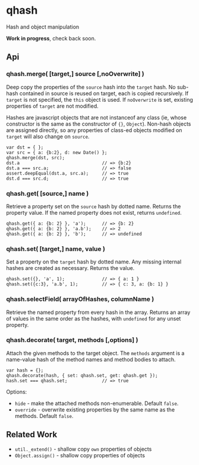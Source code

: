 qhash
================================================================


Hash and object manipulation

**Work in progress**, check back soon.


Api
----------------------------------------------------------------


### qhash.merge( [target,] source [,noOverwrite] )

Deep copy the properties of the `source` hash into the `target` hash.  No sub-hash
contained in source is reused on target, each is copied recursively.  If `target`
is not specified, the `this` object is used.  If `noOverwrite` is set, existing
properties of `target` are not modified.

Hashes are javascript objects that are not instanceof any class (ie, whose
constructor is the same as the constructor of `{}`, `Object`).  Non-hash objects
are assigned directly, so any properties of class-ed objects modified on `target`
will also change on `source`.

    var dst = { };
    var src = { a: {b:2}, d: new Date() };
    qhash.merge(dst, src);
    dst.a                               // => {b:2}
    dst.a === src.a;                    // => false
    assert.deepEqual(dst.a, src.a);     // => true
    dst.d === src.d;                    // => true

### qhash.get( [source,] name )

Retrieve a property set on the `source` hash by dotted name.  Returns the property
value.  If the named property does not exist, returns `undefined`.

    qhash.get({ a: {b: 2} }, 'a');      // => {b: 2}
    qhash.get({ a: {b: 2} }, 'a.b');    // => 2
    qhash.get({ a: {b: 2} }, 'b');      // => undefined

### qhash.set( [target,] name, value )

Set a property on the `target` hash by dotted name.  Any missing internal hashes
are created as necessary.  Returns the value.

    qhash.set({}, 'a', 1);              // => { a: 1 }
    qhash.set({c:3}, 'a.b', 1);         // => { c: 3, a: {b: 1} }

### qhash.selectField( arrayOfHashes, columnName )

Retrieve the named property from every hash in the array.  Returns an array of
values in the same order as the hashes, with `undefined` for any unset property.


### qhash.decorate( target, methods [,options] )

Attach the given methods to the target object.  The `methods` argument is a
name-value hash of the method names and method bodies to attach.

    var hash = {};
    qhash.decorate(hash, { set: qhash.set, get: qhash.get });
    hash.set === qhash.set;             // => true

Options:

- `hide` - make the attached methods non-enumerable.  Default `false`.
- `override` - overwrite existing properties by the same name as the methods.  Default `false`.


Related Work
----------------------------------------------------------------

- `util._extend()` - shallow copy `own` properties of objects
- `Object.assign()` - shallow copy properties of objects
